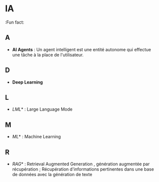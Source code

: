 # IA

:Fun fact: 

## A
- **AI Agents**        :  Un agent intelligent est une entité autonome qui effectue une tâche à la place de l'utilisateur.

## D 
- **Deep Learning**

## L
- *LML**              :  Large Language Mode

## M
- *ML**              :  Machine Learning

## R
- *RAG**          :  Retrieval Augmented Generation ,  génération augmentée par récupération ; Récupération d'informations pertinentes dans une base de données avec la génération de texte

  

 
